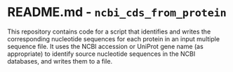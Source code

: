 # README.md - `ncbi_cds_from_protein`

This repository contains code for a script that identifies and writes the corresponding nucleotide sequences for each protein in an input multiple sequence file. It uses the NCBI accession or UniProt gene name (as appropriate) to identify source nucleotide sequences in the NCBI databases, and writes them to a file.



